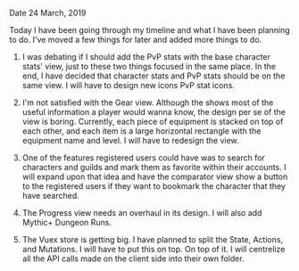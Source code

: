 Date 24 March, 2019

Today I have been going through my timeline and what I have been planning to do. I've moved a few things for later and added more things to do.

1. I was debating if I should add the PvP stats with the base character stats' view, just to these two things focused in the same place. In the end, I have decided that character stats and PvP stats should be on the same view. I will have to design new icons PvP stat icons.

2. I'm not satisfied with the Gear view. Although the shows most of the useful information a player would wanna know, the design per se of the view is boring. Currently, each piece of equipment is stacked on top of each other, and each item is a large horizontal rectangle with the equipment name and level. I will have to redesign the view.

3. One of the features registered users could have was to search for characters and guilds and mark them as favorite within their accounts. I will expand upon that idea and have the comparator view show a button to the registered users if they want to bookmark the character that they have searched.

4. The Progress view needs an overhaul in its design. I will also add Mythic+ Dungeon Runs.

5. The Vuex store is getting big. I have planned to split the State, Actions, and Mutations. I will have to put this on top.
On top of it. I will centrelize all the API calls made on the client side into their own folder.